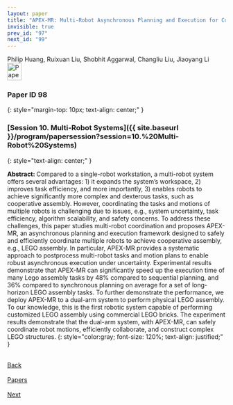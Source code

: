 ```yaml
---
layout: paper
title: "APEX-MR: Multi-Robot Asynchronous Planning and Execution for Cooperative Assembly"
invisible: true
prev_id: "97"
next_id: "99"
---
```

<div class="paper-authors">
  <div class="paper-author-box">
    <div class="paper-author-name">Philip Huang, Ruixuan Liu, Shobhit Aggarwal, Changliu Liu, Jiaoyang Li</div>
    <div class="paper-author-uni"></div>
  </div>
</div>

<div class="paper-pdf">
  <div>
    <a href="https://www.roboticsproceedings.org/rss21/p098.pdf" title="Download PDF" target="_blank">
      <img src="{{ site.baseurl }}/images/paper_link_cardinal_red.png" alt="Paper PDF" width="33" height="40" />
    </a>
  </div>
</div>

### Paper ID 98
{: style="margin-top: 10px; text-align: center;" }

### [Session 10. Multi-Robot Systems]({{ site.baseurl }}/program/papersession?session=10.%20Multi-Robot%20Systems)
{: style="text-align: center;" }

<b style="color: black;">Abstract: </b>Compared to a single-robot workstation, a multi-robot system offers several advantages: 1) it expands the system’s workspace, 2) improves task efficiency, and more importantly, 3) enables robots to achieve significantly more complex and dexterous tasks, such as cooperative assembly. However, coordinating the tasks and motions of multiple robots is challenging due to issues, e.g., system uncertainty, task efficiency, algorithm scalability, and safety concerns. To address these challenges, this paper studies multi-robot coordination and proposes APEX-MR, an asynchronous planning and execution framework designed to safely and efficiently coordinate multiple robots to achieve cooperative assembly, e.g., LEGO assembly. In particular, APEX-MR provides a systematic approach to postprocess multi-robot tasks and motion plans to enable robust asynchronous execution under uncertainty. Experimental results demonstrate that APEX-MR can significantly speed up the execution time of many Lego assembly tasks by 48% compared to sequential planning, and 36% compared to synchronous planning on average for a set of long-horizon LEGO assembly tasks. To further demonstrate the performance, we deploy APEX-MR to a dual-arm system to perform physical LEGO assembly. To our knowledge, this is the first robotic system capable of performing customized LEGO assembly using commercial LEGO bricks. The experiment results demonstrate that the dual-arm system, with APEX-MR, can safely coordinate robot motions, efficiently collaborate, and construct complex LEGO structures.
{: style="color:gray; font-size: 120%; text-align: justified;" }

<div class="paper-menu">
  <div class="paper-menu-inner">
    <a href="{{ site.baseurl }}/program/papers/97/" title="Previous Paper">
            <div class="paper-menu-icon">
                <i class="fa fa-chevron-left"></i><br>
                <span class="paper-menu-label">Back</span>
            </div>
        </a>
    <a href="{{ site.baseurl }}/program/papers" title="All Papers">
      <div class="paper-menu-icon">
        <i class="fa fa-list"></i><br>
        <span class="paper-menu-label">Papers</span>
      </div>
    </a>
    <a href="{{ site.baseurl }}/program/papers/99/" title="Next Paper">
            <div class="paper-menu-icon">
                <i class="fa fa-chevron-right"></i><br>
                <span class="paper-menu-label">Next</span>
            </div>
        </a>
  </div>
</div>
